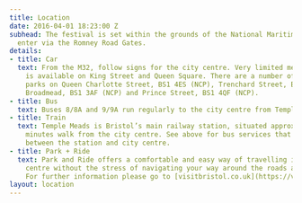 ```yaml
---
title: Location
date: 2016-04-01 18:23:00 Z
subhead: The festival is set within the grounds of the National Maritime Museum, please
  enter via the Romney Road Gates.
details:
- title: Car
  text: From the M32, follow signs for the city centre. Very limited meter parking
    is available on King Street and Queen Square. There are a number of nearby car
    parks on Queen Charlotte Street, BS1 4ES (NCP), Trenchard Street, BS1 5AN (BCC),
    Broadmead, BS1 3AF (NCP) and Prince Street, BS1 4QF (NCP).
- title: Bus
  text: Buses 8/8A and 9/9A run regularly to the city centre from Temple Meads station.
- title: Train
  text: Temple Meads is Bristol’s main railway station, situated approximately fifteen
    minutes walk from the city centre. See above for bus services that run frequently
    between the station and city centre.
- title: Park + Ride
  text: Park and Ride offers a comfortable and easy way of travelling into the city
    centre without the stress of navigating your way around the roads and car parks.
    For further information please go to [visitbristol.co.uk](https://visitbristol.co.uk)
layout: location
---
```


